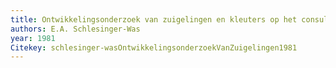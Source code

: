 ```yaml
---
title: Ontwikkelingsonderzoek van zuigelingen en kleuters op het consultatiebureau
authors: E.A. Schlesinger-Was
year: 1981
Citekey: schlesinger-wasOntwikkelingsonderzoekVanZuigelingen1981
---
```


